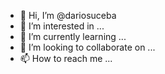 - 👋 Hi, I’m @dariosuceba
- 👀 I’m interested in ...
- 🌱 I’m currently learning ...
- 💞️ I’m looking to collaborate on ...
- 📫 How to reach me ...

<!---
dariosuceba/dariosuceba is a ✨ special ✨ repository because its `README.md` (this file) appears on your GitHub profile.
You can click the Preview link to take a look at your changes.
--->
